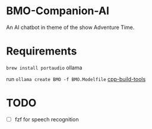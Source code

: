 # BMO-Companion-AI
An AI chatbot in theme of the show Adventure Time.

# Requirements
```brew install portaudio```
ollama

run `ollama create BMO -f BMO.Modelfile`
[cpp-build-tools](https://visualstudio.microsoft.com/visual-cpp-build-tools/)


# TODO
- [ ] fzf for speech recognition
